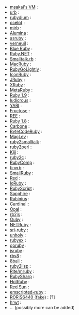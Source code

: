 * [msakai's VM]() :
* [urb](http://raa.ruby-lang.org/project/urb/) : 
* [rubydium]() :
* [ocelot]() :
* [mirb]() :
* [Alumina]() :
* [asruby]() :
* [verneuil]() :
* [Blue Ruby]() :
* [Ruby.NET]() :
* [Smalltalk.rb]() :
* [MacRuby]() :
* [RubyGoLightly]() :
* [IconRuby]() :
* [JRuby]() :
* [XRuby]() :
* [MetaRuby]() :
* [Ruby 1.9]() :
* [ludicrous]() :
* [YARI]() :
* [Fructose]() :
* [REE]() :
* [Ruby 1.8]() :
* [Carbone]() :
* [ByteCodeRuby]() :
* [MagLev]() :
* [ruby2smalltalk]() :
* [ruby2perl]() :
* [Kiji]() :
* [ruby2c]() :
* [RubyComp]() :
* [tinyrb]() :
* [SmallRuby]() :
* [Red]() :
* [loRuby]() :
* [RubyScript]() :
* [Sapphire]() :
* [Rubinius]() :
* [Cardinal]() :
* [Opal]() :
* [rb2js]() :
* [Quby]() :
* [NETRuby]() :
* [sri-ruby]() :
* [unholy]() :
* [rubyex]() :
* [goruby]() :
* [jsruby]() :
* [rbv8]() :
* [8ball]() :
* [ruby2lisp]() :
* [Rite/mruby]() :
* [RubySharp]() :
* [HotRuby]() :
* [Red Sun]() :
* [emscripted-ruby]() :
* [RORIS6440 (fake)]() : [?]
* [hrwt]() :
* ... (possibly more can be added)